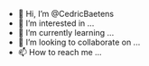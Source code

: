 - 👋 Hi, I’m @CedricBaetens
- 👀 I’m interested in ...
- 🌱 I’m currently learning ...
- 💞️ I’m looking to collaborate on ...
- 📫 How to reach me ...

<!---
CedricBaetens/CedricBaetens is a ✨ special ✨ repository because its `README.md` (this file) appears on your GitHub profile.
You can click the Preview link to take a look at your changes.
--->
